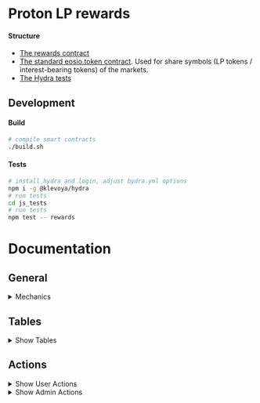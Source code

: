 # Proton LP rewards

#### Structure

- [The rewards contract](./lending)
- [The standard eosio.token contract](./eosio.token). Used for share symbols (LP tokens / interest-bearing tokens) of the markets.
- [The Hydra tests](./js_test)

## Development

#### Build

```bash
# compile smart contracts
./build.sh
```

#### Tests

```bash
# install hydra and login, adjust hydra.yml options
npm i -g @klevoya/hydra
# run tests
cd js_tests
# run tests
npm test -- rewards
```

# Documentation

## General

<details>
  <summary>Mechanics</summary>

The main idea is that rewards for a user in a single market depend on their proportional share of the total staked assets.
Therefore, we keep track of events that change the total staked amount.
These are the "deposit" and "withdraw" actions.
In-between two such events, the reward payout is _linear_:

1. Total reward payout: `timeDeltaInHalfSeconds * rewardPerHalfBlock`
2. For this time period, the user stakes did not change and can be credited
   accordingly
   So whenever any such event happens, we first pay out the rewards using the old
   stake state, and then update the stake state.

The total user rewards are the sum of their rewards in each period:

```tex
total_user_rewards = sum_{p in periods}: user_stake_p / total_staked_p * rewards_p
```

However, this is hard to track for each user because we'd need to update all users on each period.

A lot of times the `user_stake_p` (the staked balance of the user) does not change for a specific user as other users are depositing/withdrawing.
We can further split this into consecutive period _partitions_ where the `user_stake_p` is constant:

```tex
total_user_rewards_u = sum_{cp in constant_periods_u} sum_{p in cp}:
user_stake_cp / total_staked_p * rewards_p
= sum_{cp in constant_periods} user_stake_cp * [sum_{p in cp}: rewards_p / total_staked_p]
```

Notice that if we introduce a new variable `reward_index_p` and define it as:

```tex
reward_index_p = sum_{i=0..p}: rewards_i / total_staked_i
```

We get for the inner sum:

```tex
sum_{p in cp}: rewards_p / total_staked_p = reward_index_{cp.end} -
reward_index_{cp.begin}
```

Therefore:

```tex
total_user_rewards = sum_{cp in constant_periods} user_stake_cp *
(reward_index_{cp.end} - reward_index_{cp.begin})
```

#### What does this formula mean?

It means that we only need to keep track of a running `reward_index` variable on each deposit/withdraw, and we only need to update a user when their balance changes (translates to a "constant period" being over), i.e., when the user themself runs deposit/withdraw.
So we can keep track of all users, by only updating the total running index and the index of the currently depositing/withdrawing user.

A note on the initial value of `reward_index`:
Notice how the first period starts from initializing the rewards (`createstake` acttion) until the first deposit.
As the user's balance is zero, it doesn't matter what the initial value of `reward_index_0` is as it gets multipled by 0 (the initial user balance).
We choose the initial `reward_index` value to be 0 for convenience reasons and to keep the index smaller.

</details>

## Tables

<details>
  <summary>Show Tables</summary>

### TABLE `rewards.cfg`

- `{extended_asset} total_staked`: references stake symbol to accrue rewards for & total stake amount
- `{vector<extended_asset>} rewards_per_half_second`: reward tokens to distribute to the depositors per block
- `{vector<double>} reward_indices`: index result of the last rewards allocation. same order as rewards_per_half_second
- `{time_point} reward_time`: last time at which rewards were allocated

### example

```json
{
  "reward_indices": [630.72],
  "reward_time": "2002-01-01T00:00:00.000",
  "rewards_per_half_second": [
    {
      "contract": "token",
      "quantity": "0.1000 REWARDS"
    }
  ],
  "total_staked": {
    "contract": "proton.swaps",
    "quantity": "1.00000000 BTCUSDC"
  }
}
```

### TABLE `rewards`

- `{name} account`: user account for this reward position
- `{map<symbol_code, reward_snapshot>} stakes`: maps stake symbol to the reward snapshot
- `{int64_t} reward_snapshot.balance`: deposited stake balance
- `{vector<int64_t>} reward_snapshot.accrued_rewards`: rewards accrued (in reward token) but not claimed yet. same order as in rewards_config
- `{vector<double>} reward_snapshot.reward_indices`: latest indices of when rewards were updated for this user. same order as in rewards_config

### example

```json
{
  "account": "user1",
  "stakes": [
    {
      "key": {
        "sym": "8,BTCUSDC",
        "contract": "proton.swaps"
      },
      "value": {
        "balance": "100000000",
        "accrued_rewards": ["63072000000"],
        "reward_indices": [630.72]
      }
    }
  ]
}
```

</details>

## Actions

<details>
  <summary>Show User Actions</summary>

### DEPOSIT STAKE

Deposits stake tokens to receive rewards on.

This action is triggered as a `transfer` action of the stake symbol contract.

- **authority**: `from`
- **requirements**: none
- **memo**: `` (none)

#### example

```json
{
  "account": "proton.swaps",
  "name": "transfer",
  "data": {
    "from": "user",
    "to": "stakerewards",
    "quantity": "1.00000000 BTCUSDC",
    "memo": ""
  }
}
```

### WITHDRAW STAKE

Withdraw stake tokens which decreases stake balance to earn rewards on.

- **authority**: `withdrawer`
- **requirements**: The user needs to have enough stake tokens deposited.

#### args

- `{name} withdrawer`: the withdrawing user
- `{extended_asset} token`: the stake token amount to withdraw

#### example

```json
{
  "account": "stakerewards",
  "name": "withdraw",
  "data": {
    "withdrawer": "user",
    "token": {
      "quantity": "1.00000000 BTCUSDC",
      "contract": "proton.swaps"
    }
  }
}
```

### CLAIM REWARDS

Claims any out-standing rewards for the markets (`rewards.markets[market].accrued_amount`).
The rewards for the claimed markets are updated before claiming.
The rewards must be transferred to the contract before any claims. If not enough reward tokens are in the contract, the claim happens on the left-over amount and resets the user's claimable rewards to zero.

- **authority**: `user` or `self`
- **requirements**: none

#### args

- `{name} user`: The user claiming rewards
- `{vector<symbol_code>} stakes`: the stake symbols of the markets to claim rewards from

#### example

```json
{
  "account": "stakerewards",
  "name": "claim",
  "data": {
    "claimer": "user",
    "stakes": ["BTCUSDC"]
  }
}
```

### UPDATE USER

Updates a user's tables by accruing debt and rewards.

- **authority**: none
- **requirements**: none

#### args

- `{name} user`: The user claiming rewards

#### example

```json
{
  "account": "stakerewards",
  "name": "update.user",
  "data": {
    "user": "user"
  }
}
```

### OPEN STAKES

Enters the specified staking markets for a user by opening relevant table entries.
The user can only deposit to the staking markets they have entered.
Is a no-op if the user already entered the staking market.

- **authority**: `payer`
- **requirements**: none

#### args

- `{name} payer`: The account paying for any RAM increases
- `{name} user`: The user entering the staking markets
- `{vector<symbol_code>} stakes`: the stake symbols of the markets to enter

#### example

```json
{
  "account": "stakerewards",
  "name": "open",
  "data": {
    "payer": "payer",
    "user": "user",
    "markets": ["BTCUSDC"]
  }
}
```

### CLOSE STAKES

Exits the specified staking markets for a user by closing relevant table entries.

- **authority**: `user`
- **requirements**: the user must not have any out-standing rewards or stakes. The stake should be withdrawn first, and the rewards claimed.

#### args

- `{name} user`: The user exiting the staking markets
- `{vector<symbol_code>} stakes`: the stake symbols of the markets to exit

#### example

```json
{
  "account": "stakerewards",
  "name": "close",
  "data": {
    "user": "user",
    "markets": ["BTCUSDC"]
  }
}
```

</details>

<details>
  <summary>Show Admin Actions</summary>

### CREATE/UPDATE STAKING MARKET

Creates or updates a staking market.

- **authority**: `self`
- **requirements**: The stake symbols must not be used as the stake symbol of another market already.

> ⚠️ Stake symbols and reward symbols should always be distinct as the accounting fails otherwise. If any market pays out rewards in `REWARDS` tokens, make sure that `REWARDS` is not the stake symbol of any staking market.

#### args

- `{extended_symbol} stake_symbol`: The symbol that users need to stake in order to receive the rewards
- `{vector<extended_asset>} rewards_per_half_second`: A list of reward token amounts that will be distributed to users each half-second (~block).

#### example

```json
{
  "account": "stakerewards",
  "name": "setrewards",
  "data": {
    "stake_symbol": {
      "sym": "8,BTCUSDC",
      "contract": "proton.swaps"
    },
    "rewards_per_half_second": [
      {
        "quantity": "0.1000 REWARDS",
        "contract": "rewardtoken"
      },
      {
        "quantity": "0.0500 LOAN",
        "contract": "rewardtoken"
      }
    ]
  }
}
```

### DEPOSIT REWARDS

Transfers reward tokens to the contract for them to be distributed to claimers.

This action is triggered as a `transfer` action of the reward symbol contract.

- **authority**: `from`
- **requirements**: none
- **memo**: `deposit rewards`

#### example

```json
{
  "account": "rewardtoken",
  "name": "transfer",
  "data": {
    "from": "admin",
    "to": "stakerewards",
    "quantity": "10000000000.0000 REWARDS",
    "memo": "deposit rewards"
  }
}
```

### WITHDRAW REWARDS

Withdraws deposited rewards.

- **authority**: `self`
- **requirements**: the amount to withdraw must be less than the contract's current balance

#### args

- `{name} to`: the account that will receive the withdrawal
- `{extended_asset} token`: the amount of rewards to withdraw

#### example

```json
{
  "account": "stakerewards",
  "name": "withdraw.res",
  "data": {
    "to": "admin",
    "token": {
      "quantity": "1.00000000 REWARDS",
      "contract": "rewardtoken"
    }
  }
}
```

</details>
